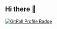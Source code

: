 ## Hi there 👋

<!--
**IannnMark/IannnMark** is a ✨ _special_ ✨ repository because its `README.md` (this file) appears on your GitHub profile.

Here are some ideas to get you started:

- 🔭 I’m currently working on ...
- 🌱 I’m currently learning ...
- 👯 I’m looking to collaborate on ...
- 🤔 I’m looking for help with ...
- 💬 Ask me about ...
- 📫 How to reach me: ...
- 😄 Pronouns: ...
- ⚡ Fun fact: ...
-->


<a href="https://gitroll.io/profile/uerSBW10YbBZw6nbtpkCi4dNMcK32" target="_blank"><img src="https://gitroll.io/api/badges/profiles/v1/uerSBW10YbBZw6nbtpkCi4dNMcK32" alt="GitRoll Profile Badge"/></a>


